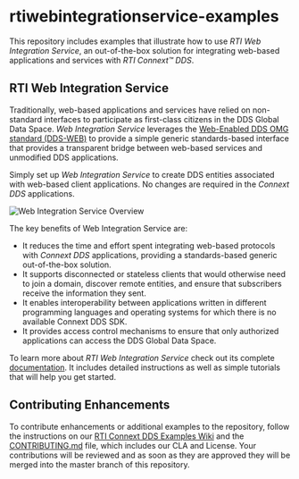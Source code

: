 # rtiwebintegrationservice-examples
This repository includes examples that illustrate how to use _RTI Web
Integration Service_, an out-of-the-box solution for integrating web-based
applications and services with _RTI Connext™ DDS_.

##  RTI Web Integration Service
Traditionally, web-based applications and services have relied on non-standard
interfaces to participate as first-class citizens in the DDS Global Data Space.
_Web Integration Service_ leverages the
[Web-Enabled DDS OMG standard (DDS-WEB)](http://www.omg.org/spec/DDS-WEB) to provide
a simple generic standards-based interface that provides a transparent bridge
between web-based services and unmodified DDS applications.

Simply set up _Web Integration Service_ to create DDS entities associated with
web-based client applications. No changes are required in the _Connext DDS_
applications.

![Web Integration Service Overview](https://community.rti.com/static/documentation/connext-dds/current/doc/manuals/web_integration_service/img/WebDDSOverview.png)

The key benefits of Web Integration Service are:
* It reduces the time and effort spent integrating web-based protocols with
_Connext DDS_ applications, providing a standards-based generic out-of-the-box
solution.
* It supports disconnected or stateless clients that would otherwise need to
join a domain, discover remote entities, and ensure that subscribers receive
the information they sent.
* It enables interoperability between applications written in different
programming languages and operating systems for which there is no available Connext DDS SDK.
* It provides access control mechanisms to ensure that only authorized
applications can access the DDS Global Data Space.

To learn more about _RTI Web Integration Service_ check out its complete
[documentation](https://community.rti.com/static/documentation/connext-dds/current/doc/manuals/web_integration_service/index.html).
It includes detailed instructions as well as simple tutorials that will help
you get started.

## Contributing Enhancements
To contribute enhancements or additional examples to the repository, follow
the instructions on our [RTI Connext DDS Examples Wiki](https://github.com/rticommunity/rticonnextdds-examples/wiki) and the [CONTRIBUTING.md](https://github.com/rticommunity/rtiwebintegrationservice-examples/blob/master/CONTRIBUTING.md) file, which includes our CLA and License.
Your contributions will be reviewed and as soon as they are approved they will
be merged into the master branch of this repository.
